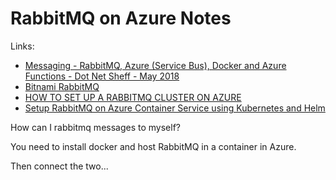 # RabbitMQ on Azure Notes

Links:

- [Messaging - RabbitMQ, Azure (Service Bus), Docker and Azure Functions - Dot Net Sheff - May 2018](https://youtu.be/zfmjJw3zDZQ)
- [Bitnami RabbitMQ](https://bitnami.com/stack/rabbitmq/cloud/azure)
- [HOW TO SET UP A RABBITMQ CLUSTER ON AZURE](https://www.linkedin.com/pulse/how-set-up-rabbitmq-cluster-azure-akshay-kunila/)
- [Setup RabbitMQ on Azure Container Service using Kubernetes and Helm](https://ppolyzos.com/2017/07/19/setup-rabbitmq-on-azure-container-service-using-kubernetes-and-helm/)


How can I rabbitmq messages to myself? 

You need to install docker and host RabbitMQ in a container in Azure. 

Then connect the two... 